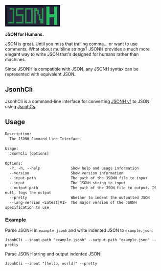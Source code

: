 <img src="https://github.com/jsonh-org/Jsonh/blob/main/IconUpscaled.png?raw=true" width=180>

**JSON for Humans.**

JSON is great. Until you miss that trailing comma... or want to use comments. What about multiline strings?
JSONH provides a much more elegant way to write JSON that's designed for humans rather than machines.

Since JSONH is compatible with JSON, any JSONH syntax can be represented with equivalent JSON.

## JsonhCli

JsonhCli is a command-line interface for converting [JSONH v1](https://github.com/jsonh-org/Jsonh)
to JSON using [JsonhCs](https://github.com/jsonh-org/Jsonhcs).

## Usage

```
Description:
  The JSONH Command Line Interface

Usage:
  JsonhCli [options]

Options:
  -?, -h, --help              Show help and usage information
  --version                   Show version information
  --input-path                The path of the JSONH file to input
  --input                     The JSONH string to input
  --output-path               The path of the JSON file to output. If null, logs the output
  --pretty                    Whether to indent the outputted JSON
  --lang-version <Latest|V1>  The major version of the JSONH specification to use
```

### Example

Parse JSONH in `example.jsonh` and write indented JSON to `example.json`:
```
JsonhCli --input-path "example.jsonh" --output-path "example.json" --pretty
```

Parse JSONH string and output indented JSON:
```
JsonhCli --input "[hello, world]" --pretty
```